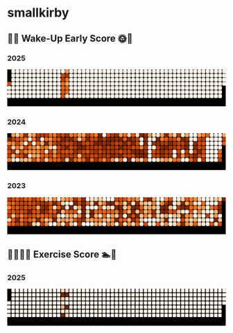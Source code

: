 # smallkirby

## 🌛🌞 Wake-Up Early Score 🌞🌛

### 2025

![sleep-2025](./scripts/fitbit/img/sleep-2025.png)

### 2024

![sleep-2024](./scripts/fitbit/img/sleep-2024.png)

### 2023

![sleep-2023](./scripts/fitbit/img/sleep-2023.png)

## 🏃‍♀️🏊‍♀️ Exercise Score 🏊🏃

### 2025

![activity-2025](./scripts/fitbit/img/activity-2025.png)
